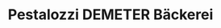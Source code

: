 ---
title: "Pestalozzi DEMETER Bäckerei"
url: /stockach/pestalozzi-demeter-baeckerei/
shop: Bäckerei
---